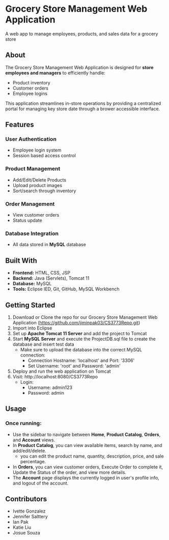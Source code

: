 # Grocery Store Management Web Application
A web app to manage employees, products, and sales data for a grocery store

## About
The Grocery Store Management Web Application is designed for **store employees and managers** to efficiently handle:
  - Product inventory
  - Customer orders
  - Employee logins

This application streamlines in-store operations by providing a centralized portal for managing key store date through a brower accessible interface.


## Features

### User Authentication
- Employee login system
- Session based access control
### Product Management
  - Add/Edit/Delete Products
  - Upload product images
  - Sort/search through inventory
### Order Management
  - View customer orders
  - Status update
### Database Integration
- All data stored in **MySQL** database


## Built With
* **Frontend:** HTML, CSS, JSP
* **Backend:** Java (Servlets), Tomcat 11
* **Database:** MySQL
* **Tools:** Eclipse IED, Git, GitHub, MySQL Workbench


## Getting Started
1. Download or Clone the repo for our Grocery Store Management Web Application (https://github.com/jiminpak03/CS3773Repo.git)
2. Import into Eclipse
3. Set up **Apache Tomcat 11 Server** and add the project to Tomcat
4. Start **MySQL Server** and execute the ProjectDB.sql file to create the database and insert test data
   - Make sure to upload the database into the correct MySQL connection:
     * Connection Hostname: 'localhost' and Port: '3306'
     * Set Username: 'root' and Password: 'admin'
5. Deploy and run the web application on Tomcat
6. Visit: http://localhost:8080/CS3773Repo
   * Login:
     - Username: admin123
     - Password: admin


## Usage
### Once running:
- Use the sidebar to navigate between **Home**, **Product Catalog**, **Orders**, and **Account** views.
- In **Product Catalog**, you can view available items, search by name, and add/edit/delete.
  * you can edit the product name, quantity, description, price, and sale percentage.
- In **Orders**, you can view customer orders, Execute Order to complete it, Update the Status of the order, and view more details.
- The **Account** page displays the currently logged in user's profile info, and logout of the account.
    
  


## Contributors
* Ivette Gonzalez
* Jennifer Salttery
* Ian Pak
* Katie Liu
* Josue Souza

  
